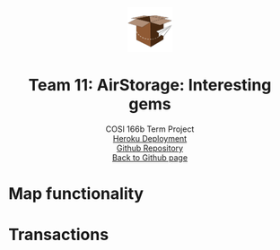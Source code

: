 <p align="center">
  <a href="https://mikeq0621.github.io/COSI166_team11/">
    <img src="../app/assets/images/AirStorageIcon2.png" alt="Logo" width="80" height="80">
  </a>
  <h1 align="center">Team 11: AirStorage: Interesting gems</h1>
  <p align="center">
    COSI 166b Term Project
    <br>
    <a href="https://airstorage.herokuapp.com/">Heroku Deployment</a>
    <br>
    <a href="https://github.com/Mikeq0621/COSI166_team11">Github Repository</a>
    <br>
    <a href="https://mikeq0621.github.io/COSI166_team11/">Back to Github page</a>
  </p>
</p>

# Map functionality

# Transactions
